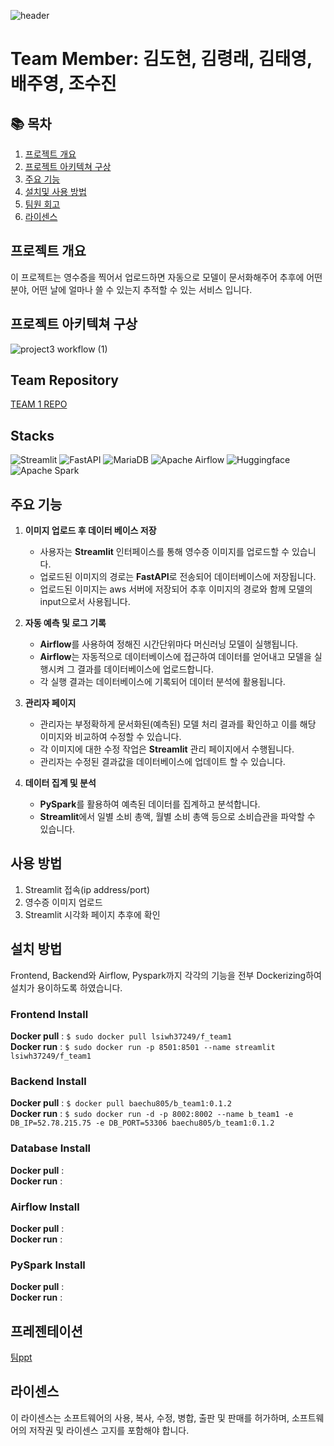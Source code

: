 ![header](https://capsule-render.vercel.app/api?type=waving&color=71B048&height=300&section=header&text=DE32기%20세번째%20프로젝트&desc=클로바%20도넛🍩모델을%20이용한%20가계부&fontSize=60&descSize=30&fontColor=ffffff&fontAlignY=40)

# Team Member: 김도현, 김령래, 김태영, 배주영, 조수진

## 📚 목차
1. [프로젝트 개요](#프로젝트-개요)
2. [프로젝트 아키텍쳐 구상](#프로젝트-아키텍쳐-구상)
3. [주요 기능](#주요-기능)
4. [설치및 사용 방법](#사용-방법)
5. [팀원 회고](#프로젝트-회고)
6. [라이센스](#라이센스)
   
## 프로젝트 개요
이 프로젝트는 영수증을 찍어서 업로드하면 자동으로 모델이 문서화해주어 추후에 어떤 분야, 어떤 날에 얼마나 쓸 수 있는지 추적할 수 있는 서비스 입니다.

## 프로젝트 아키텍쳐 구상
![project3 workflow (1)](https://github.com/user-attachments/assets/f702675c-e4ac-433c-9609-65235861176a)

## Team Repository
[TEAM 1 REPO](https://github.com/DE32-3nd-team1/DE32-3nd-team1)

## Stacks
![Streamlit](https://img.shields.io/badge/Streamlit-FF4B4B?style=for-the-badge&logo=Streamlit&logoColor=white)
![FastAPI](https://img.shields.io/badge/FastAPI-005571?style=for-the-badge&logo=fastapi)
![MariaDB](https://img.shields.io/badge/MariaDB-003545?style=for-the-badge&logo=mariadb&logoColor=white) 
![Apache Airflow](https://img.shields.io/badge/Apache%20Airflow-017CEE?style=for-the-badge&logo=Apache%20Airflow&logoColor=white) 
![Huggingface](https://img.shields.io/badge/-HuggingFace-FDEE21?style=for-the-badge&logo=HuggingFace&logoColor=black)
![Apache Spark](https://img.shields.io/badge/Apache%20Spark-FDEE21?style=for-the-badge&logo=apachespark&logoColor=black)

## 주요 기능

1. **이미지 업로드 후 데이터 베이스 저장**
   - 사용자는 **Streamlit** 인터페이스를 통해 영수증 이미지를 업로드할 수 있습니다.
   - 업로드된 이미지의 경로는 **FastAPI**로 전송되어 데이터베이스에 저장됩니다.
   - 업로드된 이미지는 aws 서버에 저장되어 추후 이미지의 경로와 함께 모델의 input으로서 사용됩니다.

2. **자동 예측 및 로그 기록**
   - **Airflow**를 사용하여 정해진 시간단위마다 머신러닝 모델이 실행됩니다.
   - **Airflow**는 자동적으로 데이터베이스에 접근하여 데이터를 얻어내고 모델을 실행시켜 그 결과를 데이터베이스에 업로드합니다.
   - 각 실행 결과는 데이터베이스에 기록되어 데이터 분석에 활용됩니다.
     
3. **관리자 페이지**
   - 관리자는 부정확하게 문서화된(예측된) 모델 처리 결과를 확인하고 이를 해당 이미지와 비교하여 수정할 수 있습니다.
   - 각 이미지에 대한 수정 작업은 **Streamlit** 관리 페이지에서 수행됩니다.
   - 관리자는 수정된 결과값을 데이터베이스에 업데이트 할 수 있습니다.

4. **데이터 집계 및 분석**
   - **PySpark**를 활용하여 예측된 데이터를 집계하고 분석합니다.
   - **Streamlit**에서 일별 소비 총액, 월별 소비 총액 등으로 소비습관을 파악할 수 있습니다.

## 사용 방법

1. Streamlit 접속(ip address/port)
2. 영수증 이미지 업로드
3. Streamlit 시각화 페이지 추후에 확인

## 설치 방법
Frontend, Backend와 Airflow, Pyspark까지 각각의 기능을 전부 Dockerizing하여 설치가 용이하도록 하였습니다. 
### Frontend Install
**Docker pull** : `$ sudo docker pull lsiwh37249/f_team1`<br />
**Docker run** : `$ sudo docker run -p 8501:8501 --name streamlit lsiwh37249/f_team1`
### Backend Install
**Docker pull** : `$ docker pull baechu805/b_team1:0.1.2`<br />
**Docker run** : `$ sudo docker run -d -p 8002:8002 --name b_team1 -e DB_IP=52.78.215.75 -e DB_PORT=53306 baechu805/b_team1:0.1.2`
### Database Install
**Docker pull** : <br />
**Docker run** :
### Airflow Install
**Docker pull** : <br />
**Docker run** :
### PySpark Install
**Docker pull** : <br />
**Docker run** :

## 프레젠테이션
[팀ppt](https://docs.google.com/presentation/d/1eEjRoTl1rVfWlgvs5Na0BdWhGG5vo6vbI2_LrgWT-0c/edit#slide=id.g2f9df5f8404_1_75)

## 라이센스
이 라이센스는 소프트웨어의 사용, 복사, 수정, 병합, 출판 및 판매를 허가하며, 소프트웨어의 저작권 및 라이센스 고지를 포함해야 합니다.
